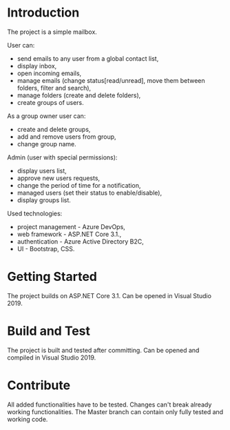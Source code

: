 # Introduction 
The project is a simple mailbox.
 
User can:
- send emails to any user from a global contact list,
- display inbox,
- open incoming emails,
- manage emails (change status[read/unread], move them between folders, filter and search),
- manage folders (create and delete folders),
- create groups of users.

As a group owner user can:
- create and delete groups,
- add and remove users from group,
- change group name.

Admin (user with special permissions):
- display users list,
- approve new users requests,
- change the period of time for a notification,
- managed users (set their status to enable/disable),
- display groups list.

Used technologies:
- project management - Azure DevOps,
- web framework - ASP.NET Core 3.1.,
- authentication - Azure Active Directory B2C,
- UI - Bootstrap, CSS.

# Getting Started
The project builds on ASP.NET Core 3.1. Can be opened in Visual Studio 2019.

# Build and Test
The project is built and tested after committing. Can be opened and compiled in Visual Studio 2019.

# Contribute
All added functionalities have to be tested. Changes can't break already working functionalities. The Master branch can contain only fully tested and working code.